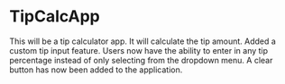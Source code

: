 # TipCalcApp
This will be a tip calculator app. It will calculate the tip amount. Added a custom tip input feature. Users now have the ability to enter in any tip percentage instead of only selecting from the dropdown menu. A clear button has now been added to the application. 
